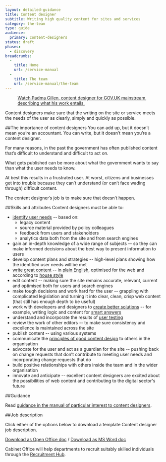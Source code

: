 ```yaml
---
layout: detailed-guidance
title: Content designer
subtitle: Writing high quality content for sites and services
category: the-team
type: guide
audience:
  primary: content-designers
status: draft
phases:
  - discovery
breadcrumbs:
  -
    title: Home
    url: /service-manual
  -
    title: The team
    url: /service-manual/the-team
---
```


<figure class="media-player-wrapper video"><a href="https://www.youtube.com/watch?v=kUlL1AU_CO0">Watch Padma Gillen, content designer for GOV.UK mainstream, describing what his work entails.</a></figure>

Content designers make sure that the writing on the site or service meets the needs of the user as clearly, simply and quickly as possible.

##The importance of content designers
You can add up, but it doesn’t mean you’re an accountant. You can write, but it doesn’t mean you’re a content designer.

For many reasons, in the past the government has often published content that’s difficult to understand and difficult to act on.

What gets published can be more about what the government wants to say than what the user needs to know.

At best this results in a frustrated user. At worst, citizens and businesses get into trouble because they can’t understand (or can’t face wading through) difficult content.

The content designer’s job is to make sure that doesn’t happen.

##Skills and attributes
Content designers must be able to:

- [identify user needs](/service-manual/users) -- based on:
  - legacy content
  - source material provided by policy colleagues
  - feedback from users and stakeholders
  - analytics data both from the site and from search engines
- gain an in-depth knowledge of a wide range of subjects -- so they can make informed decisions about the best way to present information to users
- develop content plans and strategies -- high-level plans showing how the identified user needs will be met
- [write great content](/service-manual/user-centred-design/writing-government-services) -- in [plain English](/design-principles/style-guide#writing-plain-english), optimised for the web and according to [house style](/design-principles/style-guide#style-guide)
- edit content -- making sure the site remains accurate, relevant, current and optimised both for users and search engines
- make tough decisions and work hard for the user -- grappling with complicated legislation and turning it into clear, clean, crisp web content (that still has enough depth to be useful)
- work with developers and designers to [create better solutions](http://digital.cabinetoffice.gov.uk/2012/11/05/tools-over-content/) -- for example, writing logic and content for [smart answers](https://gds.blog.gov.uk/2012/02/16/smart-answers-are-smart/)
- understand and incorporate the results of [user testing](/service-manual/user-centred-design/introduction-to-user-research)
- review the work of other editors -- to make sure consistency and excellence is maintained across the site
- publish content -- using various systems
- communicate the [principles of good content design](/design-principles/style-guide) to others in the organisation
- advocate for the user and act as a guardian for the site -- pushing back on change requests that don’t contribute to meeting user needs and incorporating change requests that do
- build positive relationships with others inside the team and in the wider organisation
- innovate and anticipate -- excellent content designers are excited about the possibilities of web content and contributing to the digital sector's future

##Guidance

Read [guidance in the manual of particular interest to content designers](/service-manual/content-designers).

##Job description

Click either of the options below to download a template Content designer job description.

[Download as Open Office doc](/service-manual/the-team/recruitment/Contentdesigners-generic.odt) / [Download as MS Word doc](/service-manual/the-team/recruitment/Contentdesigners-generic.docx)

Cabinet Office will help departments to recruit suitably skilled individuals through the [Recruitment Hub](/service-manual/the-team/recruitment/hub).
